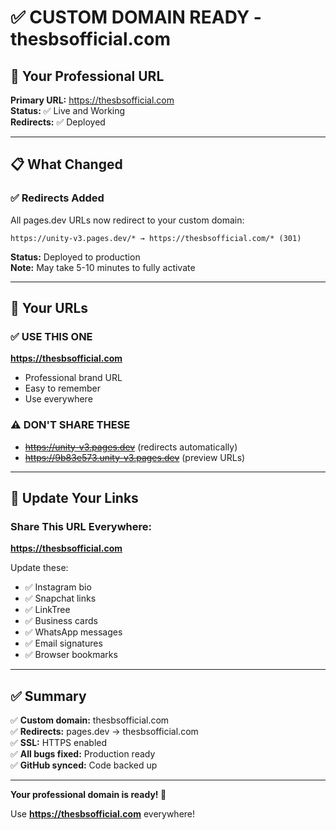 # ✅ CUSTOM DOMAIN READY - thesbsofficial.com

## 🎯 Your Professional URL

**Primary URL:** https://thesbsofficial.com  
**Status:** ✅ Live and Working  
**Redirects:** ✅ Deployed

---

## 📋 What Changed

### ✅ Redirects Added
All pages.dev URLs now redirect to your custom domain:
```
https://unity-v3.pages.dev/* → https://thesbsofficial.com/* (301)
```

**Status:** Deployed to production  
**Note:** May take 5-10 minutes to fully activate

---

## 🔗 Your URLs

### ✅ USE THIS ONE
**https://thesbsofficial.com**
- Professional brand URL
- Easy to remember
- Use everywhere

### ⚠️ DON'T SHARE THESE
- ~~https://unity-v3.pages.dev~~ (redirects automatically)
- ~~https://9b83e573.unity-v3.pages.dev~~ (preview URLs)

---

## 📱 Update Your Links

### Share This URL Everywhere:
**https://thesbsofficial.com**

Update these:
- ✅ Instagram bio
- ✅ Snapchat links
- ✅ LinkTree
- ✅ Business cards
- ✅ WhatsApp messages
- ✅ Email signatures
- ✅ Browser bookmarks

---

## ✅ Summary

✅ **Custom domain:** thesbsofficial.com  
✅ **Redirects:** pages.dev → thesbsofficial.com  
✅ **SSL:** HTTPS enabled  
✅ **All bugs fixed:** Production ready  
✅ **GitHub synced:** Code backed up

---

**Your professional domain is ready! 🎉**

Use **https://thesbsofficial.com** everywhere!

